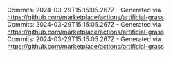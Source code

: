 Commits: 2024-03-29T15:15:05.267Z - Generated via https://github.com/marketplace/actions/artificial-grass
<br>
Commits: 2024-03-29T15:15:05.267Z - Generated via https://github.com/marketplace/actions/artificial-grass
<br>
Commits: 2024-03-29T15:15:05.267Z - Generated via https://github.com/marketplace/actions/artificial-grass
<br>

